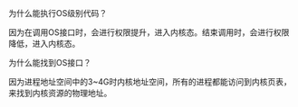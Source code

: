 为什么能执行OS级别代码？

因为在调用OS接口时，会进行权限提升，进入内核态。结束调用时，会进行权限降低，进入内核态。

为什么能找到OS接口？

因为进程地址空间中的3~4G时内核地址空间，所有的进程都能访问到内核页表，来找到内核资源的物理地址。
